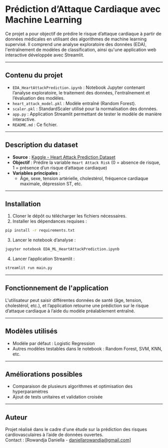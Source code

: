 # Prédiction d’Attaque Cardiaque avec Machine Learning

Ce projet a pour objectif de prédire le risque d’attaque cardiaque à partir de données médicales en utilisant des algorithmes de machine learning supervisé. Il comprend une analyse exploratoire des données (EDA), l'entraînement de modèles de classification, ainsi qu'une application web interactive développée avec Streamlit.

---

## Contenu du projet

- `EDA_HeartAttackPrediction.ipynb` : Notebook Jupyter contenant l’analyse exploratoire, le traitement des données, l'entraînement et l’évaluation des modèles.
- `heart_attack_model.pkl` : Modèle entraîné (Random Forest).
- `scaler.pkl` : StandardScaler utilisé pour la normalisation des données.
- `app.py` : Application Streamlit permettant de tester le modèle de manière interactive.
- `README.md` : Ce fichier.

---

## Description du dataset

- **Source** : [Kaggle - Heart Attack Prediction Dataset](https://www.kaggle.com/datasets/iamsouravbanerjee/heart-attack-prediction-dataset)
- **Objectif** : Prédire la variable `Heart Attack Risk` (0 = absence de risque, 1 = présence d’un risque d’attaque cardiaque)
- **Variables principales** :
  - Âge, sexe, tension artérielle, cholestérol, fréquence cardiaque maximale, dépression ST, etc.

---

## Installation

1. Cloner le dépôt ou télécharger les fichiers nécessaires.
2. Installer les dépendances requises :

```bash
pip install -r requirements.txt
```

3. Lancer le notebook d’analyse :

```bash
jupyter notebook EDA_ML_HeartAttackPrediction.ipynb
```

4. Lancer l’application Streamlit :

```bash
streamlit run main.py
```

---

## Fonctionnement de l'application

L'utilisateur peut saisir différentes données de santé (âge, tension, cholestérol, etc.), et l’application retourne une prédiction sur le risque d’attaque cardiaque à l’aide du modèle préalablement entraîné.

---

## Modèles utilisés

- Modèle par défaut : Logistic Regression
- Autres modèles testables dans le notebook : Random Forest, SVM, KNN, etc.

---

## Améliorations possibles

- Comparaison de plusieurs algorithmes et optimisation des hyperparamètres
- Ajout de tests unitaires et validation croisée

---

## Auteur

Projet réalisé dans le cadre d'une étude sur la prédiction des risques cardiovasculaires à l’aide de données ouvertes.  
Contact : [Rowandja Daniella - daniellarowandja@gmail.com]
